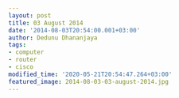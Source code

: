 ```yaml
---
layout: post
title: 03 August 2014
date: '2014-08-03T20:54:00.001+03:00'
author: Dedunu Dhananjaya
tags:
- computer
- router
- cisco
modified_time: '2020-05-21T20:54:47.264+03:00'
featured_image: 2014-08-03-03-august-2014.jpg
---
```

